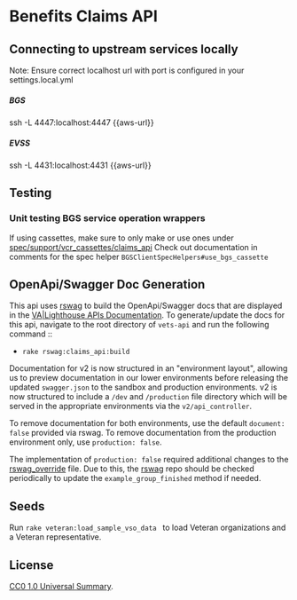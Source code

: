 # Benefits Claims API

## Connecting to upstream services locally
Note: Ensure correct localhost url with port is configured in your settings.local.yml

##### BGS
ssh -L 4447:localhost:4447 {{aws-url}}

##### EVSS
ssh -L 4431:localhost:4431 {{aws-url}}

## Testing
### Unit testing BGS service operation wrappers
If using cassettes, make sure to only make or use ones under [spec/support/vcr_cassettes/claims_api](spec/support/vcr_cassettes/claims_api)
Check out documentation in comments for the spec helper `BGSClientSpecHelpers#use_bgs_cassette`

## OpenApi/Swagger Doc Generation
This api uses [rswag](https://github.com/rswag/rswag) to build the OpenApi/Swagger docs that are displayed in the [VA|Lighthouse APIs Documentation](https://developer.va.gov/explore/benefits/docs/claims?version=current).  To generate/update the docs for this api, navigate to the root directory of `vets-api` and run the following command ::
- `rake rswag:claims_api:build`

Documentation for v2 is now structured in an "environment layout", allowing us to preview documentation in our lower environments before releasing the updated `swagger.json` to the sandbox and production environments. v2 is now structured to include a `/dev` and `/production` file directory which will be served in the appropriate environments via the `v2/api_controller`.

To remove documentation for both environments, use the default `document: false` provided via rswag. To remove documentation from the production environment only, use `production: false`.

The implementation of `production: false` required additional changes to the [rswag_override](https://github.com/department-of-veterans-affairs/vets-api/blob/master/spec/rswag_override.rb) file. Due to this, the [rswag](https://github.com/rswag/rswag) repo should be checked periodically to update the `example_group_finished` method if needed.

## Seeds
Run `rake veteran:load_sample_vso_data ` to load Veteran organizations and a Veteran representative.

## License
[CC0 1.0 Universal Summary](https://creativecommons.org/publicdomain/zero/1.0/legalcode).
